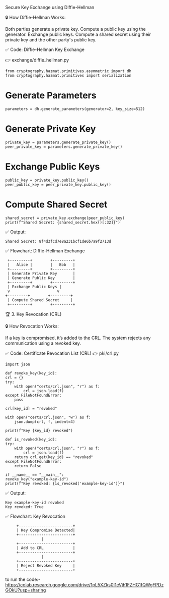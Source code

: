 Secure Key Exchange using Diffie-Hellman

🔒 How Diffie-Hellman Works:

Both parties generate a private key.
Compute a public key using the generator.
Exchange public keys.
Compute a shared secret using their private key and the other party's public key.


✅ Code: Diffie-Hellman Key Exchange

👉 exchange/diffie_hellman.py


    from cryptography.hazmat.primitives.asymmetric import dh
    from cryptography.hazmat.primitives import serialization

  # Generate Parameters
    parameters = dh.generate_parameters(generator=2, key_size=512)

# Generate Private Key
    private_key = parameters.generate_private_key()
    peer_private_key = parameters.generate_private_key()

# Exchange Public Keys
    public_key = private_key.public_key()
    peer_public_key = peer_private_key.public_key()

# Compute Shared Secret
    shared_secret = private_key.exchange(peer_public_key)
    print(f"Shared Secret: {shared_secret.hex()[:32]}")

✅ Output:

    Shared Secret: 8f4d3fcd7e8a231bcf1de6b7a9f2713d
✅ Flowchart: Diffie-Hellman Exchange
                       
     +---------+        +---------+
     |   Alice |        |   Bob   |
     +---------+        +---------+
     | Generate Private Key       |
     | Generate Public Key        |
     +---------+        +---------+
     | Exchange Public Keys |
     v                     v
    +---------+        +---------+
     | Compute Shared Secret     |
     +---------+        +---------+


🏆 3. Key Revocation (CRL)

🔒 How Revocation Works:

If a key is compromised, it’s added to the CRL.
The system rejects any communication using a revoked key.

✅ Code: Certificate Revocation List (CRL)
👉 pki/crl.py


    import json

    def revoke_key(key_id):
    crl = {}
    try:
        with open("certs/crl.json", "r") as f:
            crl = json.load(f)
    except FileNotFoundError:
        pass

    crl[key_id] = "revoked"

    with open("certs/crl.json", "w") as f:
        json.dump(crl, f, indent=4)

    print(f"Key {key_id} revoked")

    def is_revoked(key_id):
    try:
        with open("certs/crl.json", "r") as f:
            crl = json.load(f)
        return crl.get(key_id) == "revoked"
    except FileNotFoundError:
        return False

    if __name__ == "__main__":
    revoke_key("example-key-id")
    print(f"Key revoked: {is_revoked('example-key-id')}")
✅ Output:

    Key example-key-id revoked
    Key revoked: True
✅ Flowchart: Key Revocation

         +------------------------+
         | Key Compromise Detected|
         +------------------------+
                    |
         +------------------------+
         | Add to CRL             |
         +------------------------+
                    |
         +------------------------+
         | Reject Revoked Key     |
         +------------------------+


to run the code:- 
https://colab.research.google.com/drive/1pL5XZks0I1eVjh1FZHG1fQWgFPDzGOkU?usp=sharing
